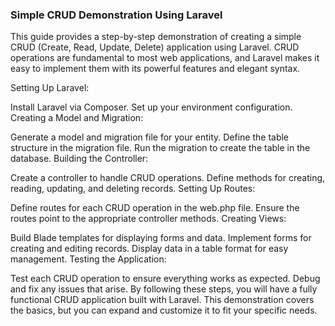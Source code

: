 ### Simple CRUD Demonstration Using Laravel

This guide provides a step-by-step demonstration of creating a simple CRUD (Create, Read, Update, Delete) application using Laravel. CRUD operations are fundamental to most web applications, and Laravel makes it easy to implement them with its powerful features and elegant syntax.

Setting Up Laravel:

Install Laravel via Composer.
Set up your environment configuration.
Creating a Model and Migration:

Generate a model and migration file for your entity.
Define the table structure in the migration file.
Run the migration to create the table in the database.
Building the Controller:

Create a controller to handle CRUD operations.
Define methods for creating, reading, updating, and deleting records.
Setting Up Routes:

Define routes for each CRUD operation in the web.php file.
Ensure the routes point to the appropriate controller methods.
Creating Views:

Build Blade templates for displaying forms and data.
Implement forms for creating and editing records.
Display data in a table format for easy management.
Testing the Application:

Test each CRUD operation to ensure everything works as expected.
Debug and fix any issues that arise.
By following these steps, you will have a fully functional CRUD application built with Laravel. This demonstration covers the basics, but you can expand and customize it to fit your specific needs.
